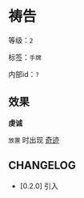 # 祷告

等级：`2`

标签：`手牌`

内部id：`?`

## 效果

**虔诚**

`放置` 时出现 [奇迹](../卡牌组/奇迹.md)

## CHANGELOG

- [0.2.0] 引入
